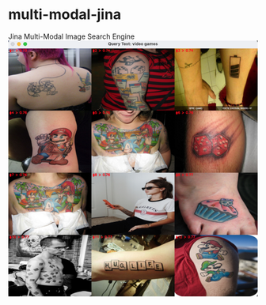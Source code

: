 # multi-modal-jina

Jina Multi-Modal Image Search Engine
![video_games_query](docs/usage/video_games.jpg)
